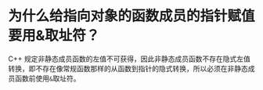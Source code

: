 # 为什么给指向对象的函数成员的指针赋值要用&取址符？

C++ 规定非静态成员函数的左值不可获得，因此非静态成员函数不存在隐式左值转换，即不存在像常规函数那样的从函数到指针的隐式转换，所以必须在非静态成员函数前使用`&`取址符。